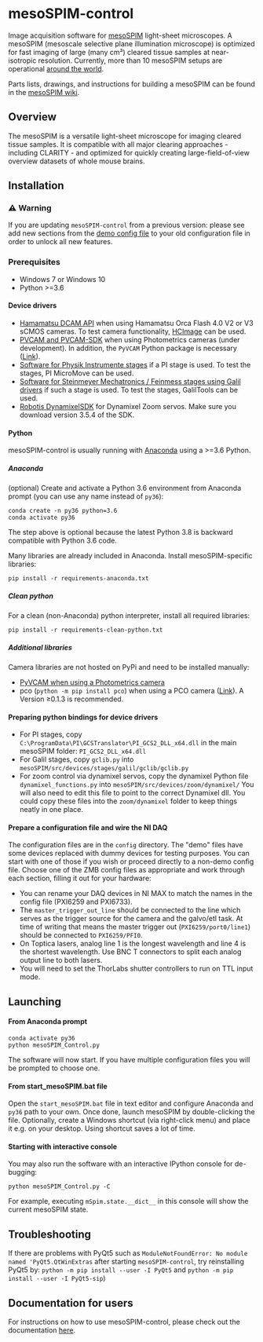 # mesoSPIM-control
Image acquisition software for [mesoSPIM](http://mesospim.org/) light-sheet microscopes. A mesoSPIM (mesoscale selective plane illumination microscope) is optimized for fast imaging of large (many cm³) cleared tissue samples at near-isotropic resolution. Currently, more than 10 mesoSPIM setups are operational [around the world](http://mesospim.org/setups/).

Parts lists, drawings, and instructions for building a mesoSPIM can be found in the [mesoSPIM wiki](https://github.com/mesoSPIM/mesoSPIM-hardware-documentation).

## Overview
The mesoSPIM is a versatile light-sheet microscope for imaging
cleared tissue samples. It is compatible with all major clearing approaches - including CLARITY - and optimized for quickly creating large-field-of-view overview datasets of whole mouse brains.

## Installation

### :warning: Warning
If you are updating `mesoSPIM-control` from a previous version: 
please see add new sections from the [demo config file](/mesoSPIM/config/demo_config.py) 
to your old configuration file in order to unlock all new features.

### Prerequisites
* Windows 7 or Windows 10
* Python >=3.6

#### Device drivers
* [Hamamatsu DCAM API](https://dcam-api.com/) when using Hamamatsu Orca Flash 4.0 V2 or V3 sCMOS cameras. To test camera functionality, [HCImage](https://dcam-api.com/hamamatsu-software/) can be used.
* [PVCAM and PVCAM-SDK](https://www.photometrics.com/support/software/) when using Photometrics cameras (under development). In addition, the `PyVCAM` Python package is necessary ([Link](https://github.com/Photometrics/PyVCAM)).
* [Software for Physik Instrumente stages](https://www.physikinstrumente.com/en/products/motion-control-software/) if a PI stage is used. To test the stages, PI MicroMove can be used. 
* [Software for Steinmeyer Mechatronics / Feinmess stages using Galil drivers](http://www.galilmc.com/downloads/api) if such a stage is used. To test the stages, GalilTools can be used.
* [Robotis DynamixelSDK](https://github.com/ROBOTIS-GIT/DynamixelSDK/releases) for Dynamixel Zoom servos. Make sure you download version 3.5.4 of the SDK.

#### Python
mesoSPIM-control is usually running with [Anaconda](https://www.anaconda.com/download/) using a >=3.6 Python. 
##### Anaconda 
(optional) Create and activate a Python 3.6 environment from Anaconda prompt (you can use any name instead of `py36`):
```
conda create -n py36 python=3.6
conda activate py36
```
The step above is optional because the latest Python 3.8 is backward compatible with Python 3.6 code.

Many libraries are already included in Anaconda. 
Install mesoSPIM-specific libraries: 
```
pip install -r requirements-anaconda.txt
```

##### Clean python 
For a clean (non-Anaconda) python interpreter, install all required libraries: 
```
pip install -r requirements-clean-python.txt
```

##### Additional libraries
Camera libraries are not hosted on PyPi and need to be installed manually:
* [PyVCAM when using a Photometrics camera](https://github.com/Photometrics/PyVCAM)
* pco (`python -m pip install pco`) when using a PCO camera ([Link](https://pypi.org/project/pco/)). A Version ≥0.1.3 is recommended.

#### Preparing python bindings for device drivers
* For PI stages, copy `C:\ProgramData\PI\GCSTranslator\PI_GCS2_DLL_x64.dll` in the main mesoSPIM folder: `PI_GCS2_DLL_x64.dll`
* For Galil stages, copy `gclib.py` into `mesoSPIM/src/devices/stages/galil/gclib/gclib.py`
* For zoom control via dynamixel servos, copy the dynamixel Python file `dynamixel_functions.py` into `mesoSPIM/src/devices/zoom/dynamixel/` You will also need to edit this file to point to the correct Dynamixel dll. You could copy these files into the `zoom/dynamixel` folder to keep things neatly in one place.

#### Prepare a configuration file and wire the NI DAQ
The configuration files are in the `config` directory.
The "demo" files have some devices replaced with dummy devices for testing purposes.
You can start with one of those if you wish or proceed directly to a non-demo config file.
Choose one of the ZMB config files as appropriate and work through each section, filling it out for your hardware:

* You can rename your DAQ devices in NI MAX to match the names in the config file (PXI6259 and PXI6733).
* The `master_trigger_out_line` should be connected to the line which serves as the trigger source for the camera and the galvo/etl task.
At time of writing that means the master trigger out (`PXI6259/port0/line1`) should be connected to `PXI6259/PFI0`.
* On Toptica lasers, analog line 1 is the longest wavelength and line 4 is the shortest wavelength.
Use BNC T connectors to split each analog output line to both lasers.
* You will need to set the ThorLabs shutter controllers to run on TTL input mode.

## Launching
#### From Anaconda prompt
```
conda activate py36
python mesoSPIM_Control.py
```
The software will now start. If you have multiple configuration files you will be prompted to choose one. 

#### From start_mesoSPIM.bat file
Open the `start_mesoSPIM.bat` file in text editor and configure Anaconda and `py36` path to your own. 
Once done, launch mesoSPIM by double-clicking the file. 
Optionally, create a Windows shortcut (via right-click menu) and place it e.g. on your desktop. 
Using shortcut saves a lot of time.

#### Starting with interactive console
You may also run the software with an interactive IPython console for de-bugging:
```
python mesoSPIM_Control.py -C
```
For example, executing `mSpim.state.__dict__` in this console will show the current mesoSPIM state. 

## Troubleshooting
If there are problems with PyQt5 such as `ModuleNotFoundError: No module named 'PyQt5.QtWinExtras` after starting 
`mesoSPIM-control`, try reinstalling PyQt5 by: `python -m pip install --user -I PyQt5` and `python -m pip install --user -I PyQt5-sip`)

## Documentation for users
For instructions on how to use mesoSPIM-control, please check out the documentation [here](https://github.com/mesoSPIM/mesoSPIM-powerpoint-documentation).

